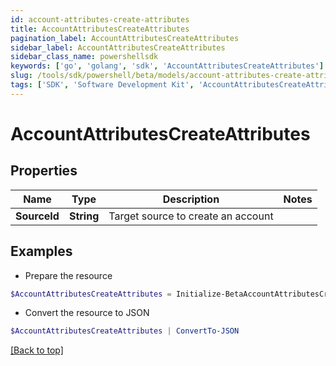 ```yaml
---
id: account-attributes-create-attributes
title: AccountAttributesCreateAttributes
pagination_label: AccountAttributesCreateAttributes
sidebar_label: AccountAttributesCreateAttributes
sidebar_class_name: powershellsdk
keywords: ['go', 'golang', 'sdk', 'AccountAttributesCreateAttributes'] 
slug: /tools/sdk/powershell/beta/models/account-attributes-create-attributes
tags: ['SDK', 'Software Development Kit', 'AccountAttributesCreateAttributes']
---
```



# AccountAttributesCreateAttributes

## Properties

Name | Type | Description | Notes
------------ | ------------- | ------------- | -------------
**SourceId** |  **String** | Target source to create an account | 

## Examples

- Prepare the resource
```powershell
$AccountAttributesCreateAttributes = Initialize-BetaAccountAttributesCreateAttributes  -SourceId 34bfcbe116c9407464af37acbaf7a4dc
```

- Convert the resource to JSON
```powershell
$AccountAttributesCreateAttributes | ConvertTo-JSON
```


[[Back to top]](#) 

